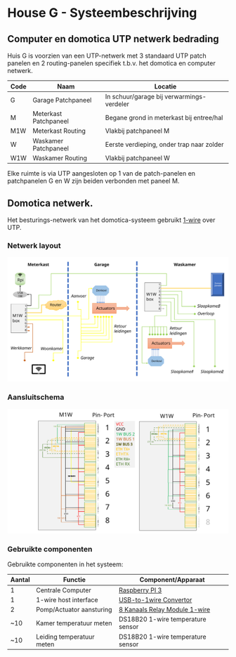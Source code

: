 # House G - Systeembeschrijving


## Computer en domotica UTP netwerk bedrading

Huis G is voorzien van een UTP-netwerk met 3 standaard UTP patch panelen en 2 routing-panelen specifiek t.b.v. het domotica en computer netwerk.

| Code | Naam                  | Locatie |
| ---  | ---                   | ---     |
| G    | Garage Patchpaneel    | In schuur/garage bij verwarmings-verdeler |
| M    | Meterkast Patchpaneel | Begane grond in meterkast bij entree/hal  |
| M1W  | Meterkast Routing     | Vlakbij patchpaneel M                     |
| W    | Waskamer Patchpaneel  | Eerste verdieping, onder trap naar zolder |
| W1W  | Waskamer Routing      | Vlakbij patchpaneel W                     |

Elke ruimte is via UTP aangesloten op 1 van de patch-panelen en patchpanelen G en W zijn beiden verbonden met paneel M.


## Domotica netwerk.

Het besturings-netwerk van het domotica-systeem gebruikt [1-wire](https://en.wikipedia.org/wiki/1-Wire) over UTP.

### Netwerk layout
![alt text](Layout_1W_network.svg "Netwerk layout")

### Aansluitschema
![alt text](1W_boxes.svg "Aansluitschema")


### Gebruikte componenten

Gebruikte componenten in het systeem:

| Aantal | Functie                    | Component/Apparaat |
| ---    |  ---                       |  ---               | 
|      1 | Centrale Computer          | [Raspberry PI 3](https://www.raspberrypi.org/) |
|      1 | 1-wire host interface      | [USB-to-1wire Convertor](http://denkovi.com/usb-to-one-wire-interface-adaptor-converter-thermometer) |
|      2 | Pomp/Actuator aansturing   | [8 Kanaals Relay Module 1-wire](http://denkovi.com/1-wire-eight-channel-relay-module-for-home-automation-with-din-box) |
|    ~10 | Kamer temperatuur meten    | DS18B20 1-wire temperature sensor |
|    ~10 | Leiding temperatuur meten  | DS18B20 1-wire temperature sensor |
